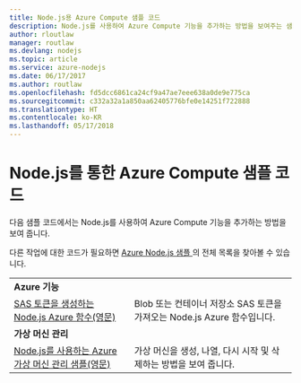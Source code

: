 ```yaml
---
title: Node.js용 Azure Compute 샘플 코드
description: Node.js를 사용하여 Azure Compute 기능을 추가하는 방법을 보여주는 샘플 코드입니다.
author: rloutlaw
manager: routlaw
ms.devlang: nodejs
ms.topic: article
ms.service: azure-nodejs
ms.date: 06/17/2017
ms.author: routlaw
ms.openlocfilehash: fd5dcc6861ca24cf9a47ae7eee638a0de9e775ca
ms.sourcegitcommit: c332a32a1a850aa62405776bfe0e14251f722888
ms.translationtype: HT
ms.contentlocale: ko-KR
ms.lasthandoff: 05/17/2018
---
```

# <a name="azure-compute-with-nodejs-code-samples"></a>Node.js를 통한 Azure Compute 샘플 코드

다음 샘플 코드에서는 Node.js를 사용하여 Azure Compute 기능을 추가하는 방법을 보여 줍니다.

다른 작업에 대한 코드가 필요하면 [Azure Node.js 샘플 ](https://azure.microsoft.com/resources/samples/?term=nodejs)의 전체 목록을 찾아볼 수 있습니다.

| | |
|---|---|
| **Azure 기능** ||
| [SAS 토큰을 생성하는 Node.js Azure 함수(영문)](https://azure.microsoft.com/resources/samples/functions-node-sas-token/) | Blob 또는 컨테이너 저장소 SAS 토큰을 가져오는 Node.js Azure 함수입니다. |
| **가상 머신 관리** ||
| [Node.js를 사용하는 Azure 가상 머신 관리 샘플(영문)](https://github.com/Azure-Samples/compute-node-manage-vm) | 가상 머신을 생성, 나열, 다시 시작 및 삭제하는 방법을 보여 줍니다. |